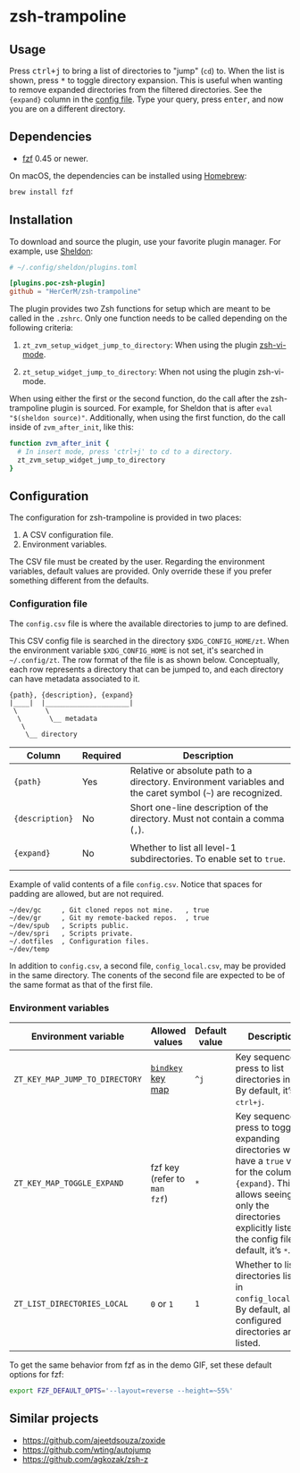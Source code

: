 # zsh-trampoline

## Usage

Press <kbd>ctrl+j</kbd> to bring a list of directories to "jump" (`cd`) to. When the list
is shown, press <kbd>*</kbd> to toggle directory expansion. This is useful when wanting to
remove expanded directories from the filtered directories. See the `{expand}` column in
the [config file](#configuration-file). Type your query, press <kbd>enter</kbd>, and
now you are on a different directory.

## Dependencies

- [fzf](https://github.com/junegunn/fzf) 0.45 or newer.

On macOS, the dependencies can be installed using [Homebrew](https://brew.sh/):

```sh
brew install fzf
```

## Installation

To download and source the plugin, use your favorite plugin manager. For example, use
[Sheldon](https://github.com/rossmacarthur/sheldon):

```toml
# ~/.config/sheldon/plugins.toml

[plugins.poc-zsh-plugin]
github = "HerCerM/zsh-trampoline"
```

The plugin provides two Zsh functions for setup which are meant to be called in the
`.zshrc`. Only one function needs to be called depending on the following criteria:

1. `zt_zvm_setup_widget_jump_to_directory`: When using the plugin
[zsh-vi-mode](https://github.com/jeffreytse/zsh-vi-mode).

2. `zt_setup_widget_jump_to_directory`: When not using the plugin zsh-vi-mode.

When using either the first or the second function, do the call after the zsh-trampoline
plugin is sourced. For example, for Sheldon that is after `eval "$(sheldon source)"`.
Additionally, when using the first function, do the call inside of `zvm_after_init`, like
this:

```sh
function zvm_after_init {
  # In insert mode, press 'ctrl+j' to cd to a directory.
  zt_zvm_setup_widget_jump_to_directory
}
```

## Configuration

The configuration for zsh-trampoline is provided in two places:

1. A CSV configuration file.
2. Environment variables.

The CSV file must be created by the user. Regarding the environment variables, default
values are provided. Only override these if you prefer something different from the
defaults.

### Configuration file

The `config.csv` file is where the available directories to jump to are defined.

This CSV config file is searched in the directory `$XDG_CONFIG_HOME/zt`. When the
environment variable `$XDG_CONFIG_HOME` is not set, it's searched in `~/.config/zt`. The
row format of the file is as shown below. Conceptually, each row represents a directory
that can be jumped to, and each directory can have metadata associated to it.

```text
{path}, {description}, {expand}
|____|  |_____________________|
 \       \
  \       \__ metadata
   \
    \__ directory
```

<table>
<thead>
<tr><th>Column</th><th>Required</th><th>Description</th></tr>
</thead>
<tbody>
<tr>
<td><code>{path}</code></td><td><p>Yes</p></td>
<td>
Relative or absolute path to a directory. Environment variables and the caret symbol
(<code>~</code>) are recognized.
</td>
</tr>
<tr>
<td><code>{description}</code></td><td><p>No</p></td>
<td>
Short one-line description of the directory. Must not contain a comma (<code>,</code>).
</td>
</tr>
<tr>
<td><code>{expand}</code></td><td><p>No</p></td>
<td>
Whether to list all level-1 subdirectories. To enable set to <code>true</code>.
</td>
</tr>
</tbody>
</table>

Example of valid contents of a file `config.csv`. Notice that spaces for padding are
allowed, but are not required.

```text
~/dev/gc     , Git cloned repos not mine.   , true
~/dev/gr     , Git my remote-backed repos.  , true
~/dev/spub   , Scripts public.
~/dev/spri   , Scripts private.
~/.dotfiles  , Configuration files.
~/dev/temp
```

In addition to `config.csv`, a second file, `config_local.csv`, may be provided in the
same directory. The conents of the second file are expected to be of the same format as
that of the first file.

### Environment variables

<table>
<thead>
<tr>
<th>Environment variable</th><th>Allowed values</th>
<th>Default value</th><th>Description</th>
</tr>
</thead>
<tbody>
<tr>
<td><code>ZT_KEY_MAP_JUMP_TO_DIRECTORY</code></td>
<td>
<a href="https://github.com/rothgar/mastering-zsh/blob/master/docs/helpers/bindkey.md">
<code>bindkey</code> key map</a></td><td><code>^j</code></td>
<td>
Key sequence to press to list directories in fzf. By default, it’s <kbd>ctrl+j</kbd>.
</td>
</tr>
<tr>
<td><code>ZT_KEY_MAP_TOGGLE_EXPAND</code></td>
<td>fzf key (refer to <code>man fzf</code>)</td><td><code>*</code></td>
<td>
Key sequence to press to toggle expanding directories which have a <code>true</code> value
for the column <code>{expand}</code>. This allows seeing only the directories explicitly
  listed in the config file. By default, it’s <kbd>*</kbd>.
</td>
</tr>
<tr>
<td><code>ZT_LIST_DIRECTORIES_LOCAL</code></td>
<td><code>0</code> or <code>1</code></td><td><code>1</code></td>
<td>
Whether to list directories listed in <code>config_local.csv</code>. By default, all
configured directories are listed.
</td>
</tr>
</tbody>
</table>

To get the same behavior from fzf as in the demo GIF, set these default options for fzf:

```bash
export FZF_DEFAULT_OPTS='--layout=reverse --height=~55%'
```

## Similar projects

- <https://github.com/ajeetdsouza/zoxide>
- <https://github.com/wting/autojump>
- <https://github.com/agkozak/zsh-z>
